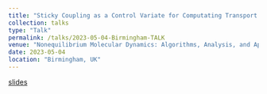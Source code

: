 ```yaml
---
title: "Sticky Coupling as a Control Variate for Computating Transport Coefficients"
collection: talks
type: "Talk"
permalink: /talks/2023-05-04-Birmingham-TALK
venue: "Nonequilibrium Molecular Dynamics: Algorithms, Analysis, and Applications"
date: 2023-05-04
location: "Birmingham, UK"
---
```


[slides](/files/2023-05-04-Birmingham-TALK.pdf)